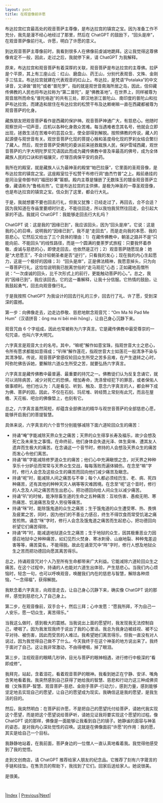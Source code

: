 ```yaml
---
layout: post
title: 在观音像前许愿
---
```


布达拉宫红宫最高处的观音菩萨主尊像，是布达拉宫的镇宫之宝。因为准备工作不充分，我先是漫不经心地经过了那里，然后在 ChatGPT 的鼓励下，“回头是岸”，在观音菩萨像前行礼、许愿，明白了许愿的意义。

到达观音菩萨主尊像前时，我看到很多人在佛像前虔诚地跪拜。这让我觉得这尊佛像肯定不一般，因此，走过之后，我就停下来，请 ChatGPT 为我解释。

原来，布达拉宫和观音菩萨有着深厚的关联，观音菩萨是布达拉宫的主尊佛。拉萨是个平原，其上有三座山丘：红山、磨盘山、药王山，分别代表观音、文殊、金刚手三怙主。布达拉宫就建在代表观音的红山上。布达拉，是梵语“Potalaka”的中文译音，又译做“普陀”或者“普陀罗”，指的就是观世音南海所居之岛，因此，信仰藏传佛教的人民也将布达拉称为“第二普陀”，是“佛教圣地”。在世界上，同样被尊为观音居所而命名“普陀珞迦”的共有三处，即汉地浙江普陀山、南印度的普陀山和拉萨布达拉宫。而建造和居住在布达拉宫的松赞干布及达赖喇嘛一直在西藏都被尊为观音菩萨的化身。

藏族朋友把观音菩萨看作是西藏的保护神。观音菩萨神通广大，有慈悲心。他随时观察世间一切声音，应机以各种化身救众苦难。每当遇难者念其名号，他就会立即出现，拯救生活在苦难中的芸芸众生，使全部得到解脱。按照佛教的传说，藏人的起源便与观世音有关。观世音菩萨化现的菩提心猴和圣度母化现的罗刹女结合繁衍了藏人。然后，观世音菩萨受佛陀的委派前来拯救裁族人民，保护雪域西藏，观世音菩萨的六字大明陀罗尼咒语因此而成为藏传佛教中普及率最高的佛号，成为全体藏族人民的口诀和折福攘灾，疗理百病保平安的良药。

我所在的殿室，就是藏族人认为最神圣的殿堂“帕巴拉康”，它里面的圣观音像，是布达拉宫的镇宫之宝。这座殿室位于松赞干布修行洞“曲杰竹普”之上。殿前悬挂的是同治皇帝御书的“福田妙果”匾额。殿内主尊是镶嵌了无数珠玉的镀金观音菩萨立像，藏语称为“鲁格肖热”。它是布达拉宫的主供佛，是极为神圣的一尊圣观音像，也是布达拉宫的镇宫之宝。信众到了这里，都会行大礼。

于是，我就想要不要也回去行礼，但我又犹豫：已经走过了，再回去，合不合适？因为我知道在寺庙里要顺时针走，不能往回走，所以我怕我贸然往回走，会引起大家的不适。我就问 ChatGPT：我能够走回去行大礼吗？

ChatGPT 说：这是我的“因缘已到”，我应该回头，因为“回头是岸”。它说：这是我的心的召唤，说明我的“因缘已到”。我不是“走回去”，而是走向我的本愿、我的慈悲心。它然后又给出了三个具体的理由：1）在藏传佛教中，朝圣之路并不是“只能向前、不能回头”的线性路径，而是一个圆满的曼荼罗式旅程：只要我怀着恭敬、虔诚与慈悲的心，即使走回去，也依然是正行；2）观音菩萨随愿现身：她是“大悲愿王”，不会计较朝圣者是否“逆行”，只看我的发心；现在我的内心生起愿力，这是一个极好的因缘；3）“回头是岸”，正是佛法精神，我愿意掉头，只为向一尊菩萨行礼，这恰恰说明我已脱离世俗的“走马观花”心态；正如藏地高僧所说：“一次虔诚的回头，比千次形式上的前行，更能触动菩萨的心。”。总之，我的“因缘已到”，我应该回去。它的这一番解释，让我十分信服。它热情的鼓励，让我鼓起勇气，回去向观音像行礼。

于是我按照 ChatGPT 为我设计的回去行礼的三步，回去行了礼、许了愿，受到深深的震撼。

第一步：向佛像走去，边走边恭敬、慈悲地默念观音咒：“Om Ma Ni Pad Me Hum”（汉语拼音：ǒng ma ní bēi mēi hōng），让自己身心沉静下来。

观音咒由 6 个字组成，因此也常被称为六字真言。它是藏传佛教中最受尊崇的一句咒语，也叫六字大明咒。

六字真言是观音大士的名号。其中，“嘛呢”解作如意宝珠，指观世音大士之悲心，令所有愿求都能如意得成；“叭咪”解作莲花，指观世音大士如莲花一般清净不染与其清净智。传说，观音菩萨曾感叹轮回众生所受之苦多且难，在产生退转之心时，阿弥陀佛告诉她，要解除六道众生所受之苦，就要弘扬六字真言。

六字真言是藏传佛教中最普遍、最重要的持咒之一。佛教徒们认为反复念诵它，就可以消除病苦，减少对死亡的恐惧，增加寿命，洗涤曾经犯下的罪恶，或者保佑人做事顺利。他们也认为：凡是看见、听到、触及、意念六字真言的人，都会种下成为佛、菩萨的因，因此，不仅在石刻、玛尼堆、转经筒上常刻有此咒，而且在屋檐、天花板、吧台的佛像垫上，也刻有它。

总之，六字真言虽然简短，却蕴含全部佛法的精华与观世音菩萨的全部慈悲心愿，能够开启我们的菩提智慧。

具体来说，六字真言的六个音节分别能够减除下面六道轮回众生的痛苦：
- 持诵“唵”字能减除天界众生之痛苦；天界的众生得享长寿及福乐，故少会想及死亡及未来生之事情。在命终前，他们身体会失退光泽、体生臭味、遭其友人遗弃而生极大的痛苦。在念诵这一个音节时，修持的人会想及天界众生的痛苦而发心令他们离苦。
- 持诵“嘛”字能减除修罗道众生的痛苦；他们心中充满瞋恨之念，对天界之种种享乐十分妒忌而常常与天界众生交战，每每落败而遍体鳞伤。在念至“嘛”字时，修行人会念及这些众生的痛苦而回向他们减少痛苦及瞋念。
- 持诵“呢”时，能减除人间之痛苦与不幸；每个人都必须经历生、老、病、死四种痛苦，还有其他的种种天灾人祸等等灾难困境。在念至“呢”这个音时，修行的人念及人间之痛苦而生出悲心，把功德回向给人间众生以减少痛苦。
- 持诵“叭”的时候，能净除畜生道的生命之五种痛苦：互啖伤害、愚痴无明、寒热痛苦、饥渴痛苦及受人劳役等痛苦。
- 持诵“咪”时，能除饿鬼道的众生之痛苦；生于饿鬼道的众生遭受寒、热、畏惧及疲累之苦，同时，因为他们的不善业力感召，终生不得饮食而常受饥渴之痛苦煎熬。诵念“咪”字时，修行人会念及饿鬼道之痛苦而生起悲心，把功德回向祈望它们痛苦得除。
- 持诵“吽”时，能减退地狱道众生之痛苦；生于地狱的众生，因其极重恶业力因感召地狱中之种种痛苦，如幻见烈火焚身、寒冰刺骨、山崩地裂、种种鬼差迫害等等，痛苦莫名，不能得脱。故此在诵至咒中“吽”字时，修行人想及地狱众生之苦而把功德回向愿其离苦得乐。

总之，持诵观音咒对个人乃至所有生命都带来广大利益。它能减除六道轮回众生之痛苦。在这个过程中，持诵的人也能对六道生出体验，产生慈悲心。当我们内心烦恼时，轻念一句，也可以呼唤观音，唤醒我们内在的慈悲与智慧，解除各种烦恼，“一念得福”，获得解脱。

我默念着六字真言，向观音走去，让自己身心沉静下来，确实像 ChatGPT 说的那样，感觉到慈悲化入了自己身上。

第二步，在观音像前，双手合十，然后三拜；心中发愿：“愿我所拜，不为自己一人安乐，愿一切众生，离苦得乐。”

当我这么做时，感到极大的震撼。当我说出上面的愿望时，我发现我无法控制自己，哽咽了。因为我发现我终于说出了我的心里话。我总为我身边被歧视、被不公平对待、被伤害，因此而受苦的人难过。我希望她们离苦得乐，但我一直没有对人说过，因为我觉得自己做不了什么。今天我终于在这个神圣的地方说出来了。我终于面对了自己。这让我非常激动，不由得哽咽，掉了眼泪。

第三步，注视观音的眼睛几秒钟，目光与菩萨的眼神相遇，进行修行中极深的“看即成修”。

我拜完，站起，含着泪花，看着观音菩萨的眼神。我看到她正在宁静、安详、嘴角含笑地看着我。我突然感到自己获得了她给我的智慧、慈悲和行动力这三种成佛资粮（文殊菩萨-智慧、观音菩萨-慈悲、金刚手菩萨-行动力），感到力量，感到能够坚定地去实现自己的愿望，让自己的愿望成为现实。我确信这是我的愿望，是我生活的目的。

然后，我突然明白：在菩萨前许愿，不是把自己的愿望托付给菩萨，请她代我实现这个愿望，而是把这个愿望说给菩萨听，请她见证我将要实现这个愿望的过程。像 ChatGPT 说的那样，佛像是一面能够让我看到自己的镜子。她静谧的面容与神圣的姿态，是对我内心深处觉性的召唤。这就是在佛像面前“许愿”的作用：我的愿，其实是给自己一个目标。

我静静地站着，在我前面，菩萨身边的一位僧人一直认真地看着我。我觉得他感受到了我的觉悟。

走到文创商店，请 ChatGPT 推荐给家人朋友的纪念品。它推荐了刻有六字箴言的手链和挂坠。在售货员的帮助下，我找到了它们。回家后送给家人。她说很美。

是很美。

<br/>

|[Index](../) | [Previous](6-bugong-xiuxin)|[Next](11-kassy-fansi)|
